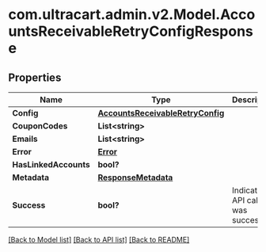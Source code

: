 # com.ultracart.admin.v2.Model.AccountsReceivableRetryConfigResponse
## Properties

Name | Type | Description | Notes
------------ | ------------- | ------------- | -------------
**Config** | [**AccountsReceivableRetryConfig**](AccountsReceivableRetryConfig.md) |  | [optional] 
**CouponCodes** | **List&lt;string&gt;** |  | [optional] 
**Emails** | **List&lt;string&gt;** |  | [optional] 
**Error** | [**Error**](Error.md) |  | [optional] 
**HasLinkedAccounts** | **bool?** |  | [optional] 
**Metadata** | [**ResponseMetadata**](ResponseMetadata.md) |  | [optional] 
**Success** | **bool?** | Indicates if API call was successful | [optional] 


[[Back to Model list]](../README.md#documentation-for-models) [[Back to API list]](../README.md#documentation-for-api-endpoints) [[Back to README]](../README.md)

